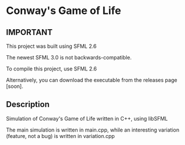 # Conway's Game of Life 

## IMPORTANT 
This project was built using SFML 2.6 

The newest SFML 3.0 is not backwards-compatible.

To compile this project, use SFML 2.6

Alternatively, you can download the executable from the releases page [soon].

## Description
Simulation of Conway's Game of Life written in C++, using libSFML

The main simulation is written in main.cpp, while an interesting variation (feature, not a bug) is written in variation.cpp
